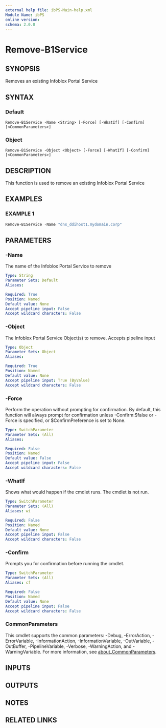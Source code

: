 ```yaml
---
external help file: ibPS-Main-help.xml
Module Name: ibPS
online version:
schema: 2.0.0
---
```


# Remove-B1Service

## SYNOPSIS
Removes an existing Infoblox Portal Service

## SYNTAX

### Default
```
Remove-B1Service -Name <String> [-Force] [-WhatIf] [-Confirm] [<CommonParameters>]
```

### Object
```
Remove-B1Service -Object <Object> [-Force] [-WhatIf] [-Confirm] [<CommonParameters>]
```

## DESCRIPTION
This function is used to remove an existing Infoblox Portal Service

## EXAMPLES

### EXAMPLE 1
```powershell
Remove-B1Service -Name "dns_ddihost1.mydomain.corp"
```

## PARAMETERS

### -Name
The name of the Infoblox Portal Service to remove

```yaml
Type: String
Parameter Sets: Default
Aliases:

Required: True
Position: Named
Default value: None
Accept pipeline input: False
Accept wildcard characters: False
```

### -Object
The Infoblox Portal Service Object(s) to remove.
Accepts pipeline input

```yaml
Type: Object
Parameter Sets: Object
Aliases:

Required: True
Position: Named
Default value: None
Accept pipeline input: True (ByValue)
Accept wildcard characters: False
```

### -Force
Perform the operation without prompting for confirmation.
By default, this function will always prompt for confirmation unless -Confirm:$false or -Force is specified, or $ConfirmPreference is set to None.

```yaml
Type: SwitchParameter
Parameter Sets: (All)
Aliases:

Required: False
Position: Named
Default value: False
Accept pipeline input: False
Accept wildcard characters: False
```

### -WhatIf
Shows what would happen if the cmdlet runs.
The cmdlet is not run.

```yaml
Type: SwitchParameter
Parameter Sets: (All)
Aliases: wi

Required: False
Position: Named
Default value: None
Accept pipeline input: False
Accept wildcard characters: False
```

### -Confirm
Prompts you for confirmation before running the cmdlet.

```yaml
Type: SwitchParameter
Parameter Sets: (All)
Aliases: cf

Required: False
Position: Named
Default value: None
Accept pipeline input: False
Accept wildcard characters: False
```

### CommonParameters
This cmdlet supports the common parameters: -Debug, -ErrorAction, -ErrorVariable, -InformationAction, -InformationVariable, -OutVariable, -OutBuffer, -PipelineVariable, -Verbose, -WarningAction, and -WarningVariable. For more information, see [about_CommonParameters](http://go.microsoft.com/fwlink/?LinkID=113216).

## INPUTS

## OUTPUTS

## NOTES

## RELATED LINKS
